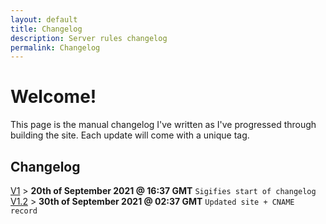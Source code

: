 ```yaml
---
layout: default
title: Changelog
description: Server rules changelog
permalink: Changelog
---
```


# Welcome!
This page is the manual changelog I've written as I've progressed through building the site.
Each update will come with a unique tag.

## Changelog

[V1](https://github.com/Ranger-4297/TeenageClub/releases/tag/V1) > __20th of September 2021 @ 16:37 GMT__
`Sigifies start of changelog`<br>
[V1.2](https://github.com/Ranger-4297/TeenageClub/releases/tag/V) > __30th of September 2021 @ 02:37 GMT__
`Updated site + CNAME record`<br>